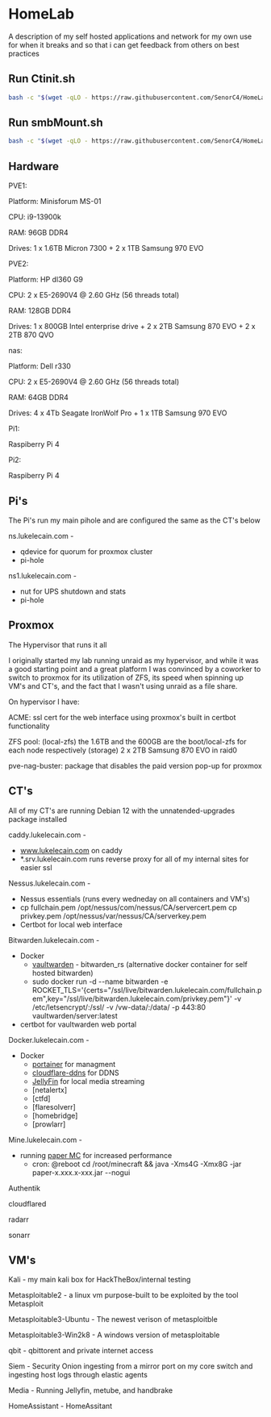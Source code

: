 # HomeLab
A description of my self hosted applications and network for my own use for when it breaks and so that i can get feedback from others on best practices

## Run Ctinit.sh
```sh
bash -c "$(wget -qLO - https://raw.githubusercontent.com/SenorC4/HomeLab/refs/heads/main/ctinit.sh)"
```

## Run smbMount.sh
```sh
bash -c "$(wget -qLO - https://raw.githubusercontent.com/SenorC4/HomeLab/refs/heads/main/smbMount.sh)"
```

## Hardware

PVE1:

Platform: Minisforum MS-01

CPU: i9-13900k

RAM: 96GB DDR4

Drives: 1 x 1.6TB Micron 7300 + 2 x 1TB Samsung 970 EVO

PVE2:

Platform: HP dl360 G9

CPU: 2 x E5-2690V4 @ 2.60 GHz (56 threads total)

RAM: 128GB DDR4

Drives: 1 x 800GB Intel enterprise drive + 2 x 2TB Samsung 870 EVO + 2 x 2TB 870 QVO

nas:

Platform: Dell r330

CPU: 2 x E5-2690V4 @ 2.60 GHz (56 threads total)

RAM: 64GB DDR4

Drives: 4 x 4Tb Seagate IronWolf Pro + 1 x 1TB Samsung 970 EVO

Pi1:

Raspiberry Pi 4

Pi2:

Raspiberry Pi 4

## Pi's

The Pi's run my main pihole and are configured the same as the CT's below

ns.lukelecain.com - 
  * qdevice for quorum for proxmox cluster
  * pi-hole

ns1.lukelecain.com - 
  * nut for UPS shutdown and stats
  * pi-hole

## Proxmox
The Hypervisor that runs it all

I originally started my lab running unraid as my hypervisor, and while it was a good starting point and a great platform I was convinced by a coworker to switch to proxmox for its utilization of ZFS, its speed when spinning up VM's and CT's, and the fact that I wasn't using unraid as a file share. 

On hypervisor I have:

ACME: ssl cert for the web interface using proxmox's built in certbot functionality

ZFS pool: (local-zfs) the 1.6TB and the 600GB are the boot/local-zfs for each node respectively
          (storage) 2 x 2TB Samsung 870 EVO in raid0

pve-nag-buster: package that disables the paid version pop-up for proxmox

## CT's

All of my CT's are running Debian 12 with the unnatended-upgrades package installed

caddy.lukelecain.com - 

  * www.lukelecain.com on caddy
  * *.srv.lukelecain.com runs reverse proxy for all of my internal sites for easier ssl
    
Nessus.lukelecain.com - 

  * Nessus essentials (runs every wedneday on all containers and VM's)
  * cp fullchain.pem /opt/nessus/com/nessus/CA/servercert.pem cp privkey.pem /opt/nessus/var/nessus/CA/serverkey.pem
  * Certbot for local web interface

Bitwarden.lukelecain.com -

  * Docker
     * [vaultwarden](https://github.com/dani-garcia/vaultwarden) - bitwarden_rs (alternative docker container for self hosted bitwarden)
     * sudo docker run -d --name bitwarden -e ROCKET_TLS='{certs="/ssl/live/bitwarden.lukelecain.com/fullchain.pem",key="/ssl/live/bitwarden.lukelecain.com/privkey.pem"}' -v /etc/letsencrypt/:/ssl/ -v /vw-data/:/data/ -p 443:80 vaultwarden/server:latest
  * certbot for vaultwarden web portal

Docker.lukelecain.com -
  * Docker
    * [portainer](https://docs.portainer.io/start/install-ce/server/docker/linux) for managment
    * [cloudflare-ddns](https://github.com/timothymiller/cloudflare-ddns) for DDNS
    * [JellyFin](https://jellyfin.org/) for local media streaming
    * [netalertx]
    * [ctfd]
    * [flaresolverr]
    * [homebridge]
    * [prowlarr]

Mine.lukelecain.com - 

  * running [paper MC](https://papermc.io/downloads/paper) for increased performance
    * cron: @reboot cd /root/minecraft && java -Xms4G -Xmx8G -jar paper-x.xxx.x-xxx.jar --nogui

Authentik

cloudflared

radarr

sonarr

## VM's

Kali - my main kali box for HackTheBox/internal testing

Metasploitable2 - a linux vm purpose-built to be exploited by the tool Metasploit

Metasploitable3-Ubuntu - The newest verison of metasploitble

Metasploitable3-Win2k8 - A windows version of metasploitable

qbit - qbittorent and private internet access

Siem - Security Onion ingesting from a mirror port on my core switch and ingesting host logs through elastic agents

Media - Running Jellyfin, metube, and handbrake

HomeAssistant - HomeAssitant



